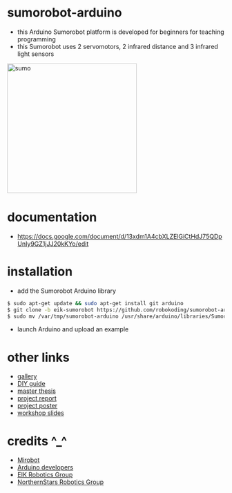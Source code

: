 sumorobot-arduino
=================

* this Arduino Sumorobot platform is developed for beginners for teaching programming
* this Sumorobot uses 2 servomotors, 2 infrared distance and 3 infrared light sensors

<img src="https://lh5.googleusercontent.com/-XHaMHrGOujI/VKlFvsZbCDI/AAAAAAAAJxw/ySdAVwUa8os/w969-h939-no/sumo.jpg" width="300px" alt="sumo">

documentation
=============

* https://docs.google.com/document/d/13xdm1A4cbXLZElGiCtHdJ75QDpUnIy9GZ1jJJ20kKYo/edit

installation
============

* add the Sumorobot Arduino library
```bash
$ sudo apt-get update && sudo apt-get install git arduino
$ git clone -b eik-sumorobot https://github.com/robokoding/sumorobot-arduino.git
$ sudo mv /var/tmp/sumorobot-arduino /usr/share/arduino/libraries/Sumorobot
```
* launch Arduino and upload an example

other links
===========

* [gallery](https://plus.google.com/photos/118227730440670321584/albums/5777266184562058609)
* [DIY guide](http://www.instructables.com/id/Arduino-Sumorobot/)
* [master thesis](https://www.sharelatex.com/project/538a3afd0f8c136e7957e8c4)
* [project report](https://www.sharelatex.com/project/526d74ac7eea94a263004071)
* [project poster](https://www.sharelatex.com/project/52598a10e0deb8d1340053ea)
* [workshop slides](https://docs.google.com/presentation/d/194JcJHCedPZimk41OGD4uriet_0rB0_b3bzhDWw4v1Q)

credits ^_^
===========

* [Mirobot](https://github.com/bjpirt/mirobot-arduino)
* [Arduino developers](https://www.arduino.cc/)
* [EIK Robotics Group](http://robot.itcollege.ee/)
* [NorthernStars Robotics Group](http://www.northern-stars.de/)